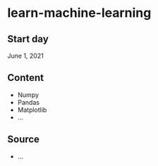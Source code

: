 # learn-machine-learning
## Start day
June 1, 2021
## Content
- Numpy
- Pandas
- Matplotlib
- ...
## Source
- ...
